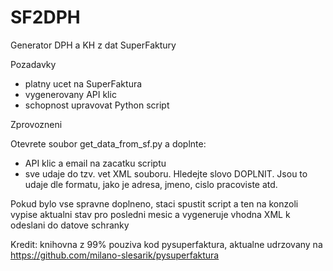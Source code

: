 # SF2DPH
Generator DPH a KH z dat SuperFaktury

Pozadavky

- platny ucet na SuperFaktura
- vygenerovany API klic
- schopnost upravovat Python script

Zprovozneni

Otevrete soubor get_data_from_sf.py a doplnte:
- API klic a email na zacatku scriptu
- sve udaje do tzv. vet XML souboru. Hledejte slovo DOPLNIT. Jsou to udaje dle formatu, jako je adresa, jmeno, cislo pracoviste atd.

Pokud bylo vse spravne doplneno, staci spustit script a ten na konzoli vypise aktualni stav pro posledni mesic a vygeneruje vhodna XML k odeslani do datove schranky

Kredit:
knihovna z 99% pouziva kod pysuperfaktura, aktualne udrzovany na https://github.com/milano-slesarik/pysuperfaktura
